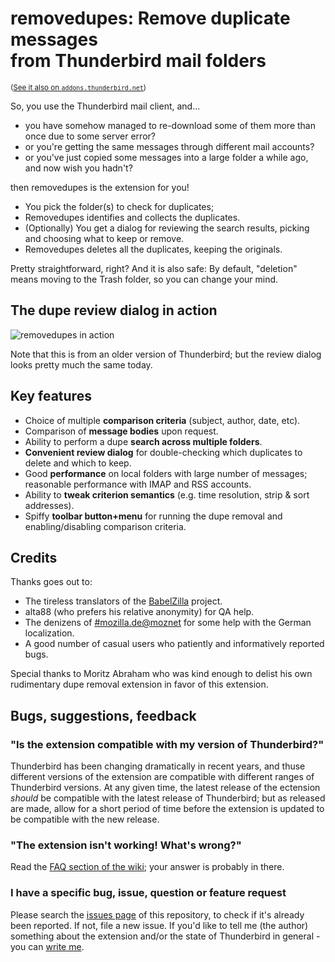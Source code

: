 # removedupes: Remove duplicate messages<br>from Thunderbird mail folders

<sub>([See it also on `addons.thunderbird.net`](https://addons.thunderbird.net/en-US/thunderbird/addon/remove-duplicate-messages-alte/))</sub>


So, you use the Thunderbird mail client, and...

* you have somehow managed to re-download some of them more than once due to some server error?
* or you're getting the same messages through different mail accounts?
* or you've just copied some messages into a large folder a while ago, and now wish you hadn't?

then removedupes is the extension for you!

* You pick the folder(s) to check for duplicates;
* Removedupes identifies and collects the duplicates.
* (Optionally) You get a dialog for reviewing the search results, picking and choosing what to keep or remove.
* Removedupes deletes all the duplicates, keeping the originals.

Pretty straightforward, right? And it is also safe: By default, "deletion" means moving to the Trash folder, so you can change your mind.

## The dupe review dialog in action

![removedupes in action](https://github.com/eyalroz/removedupes/blob/master/.github/images/basic_screenshot.png?raw=true)

Note that this is from an older version of Thunderbird; but the review dialog looks pretty much the same today.

## Key features

- Choice of multiple **comparison criteria** (subject, author, date, etc).
- Comparison of **message bodies** upon request.
- Ability to perform a dupe **search across multiple folders**.
- **Convenient review dialog** for double-checking which duplicates to delete and which to keep.
- Good **performance** on local folders with large number of messages; reasonable performance with IMAP and RSS accounts.
- Ability to **tweak criterion semantics** (e.g. time resolution, strip & sort addresses).
- Spiffy **toolbar button+menu** for running the dupe removal and enabling/disabling comparison criteria.

## <a name="credits">Credits</a>

Thanks goes out to:

*   The tireless translators of the [BabelZilla](http://www.babelzilla.org/) project.
*   alta88 (who prefers his relative anonymity) for QA help.
*   The denizens of [#mozilla.de@moznet](irc://irc.mozilla.org/%23mozilla.de) for some help with the German localization.
*   A good number of casual users who patiently and informatively reported bugs.

Special thanks to Moritz Abraham who was kind enough to delist his own rudimentary dupe removal extension in favor of this extension.


## Bugs, suggestions, feedback

### "Is the extension compatible with my version of Thunderbird?"

Thunderbird has been changing dramatically in recent years, and thuse different versions of the extension are compatible with different ranges of Thunderbird versions. At any given time, the latest release of the ectension _should_ be compatible with the latest release of Thunderbird; but as released are made, allow for a short period of time before the extension is updated to be compatible with the new release.

### "The extension isn't working! What's wrong?"

Read the [FAQ section of the wiki](https://github.com/eyalroz/removedupes/wiki/FAQ-(Frequently-Asked-Questions)); your answer is probably in there.

### I have a specific bug, issue, question or feature request

Please search the [issues page](https://github.com/eyalroz/removedupes/issues) of this repository, to check if it's already been reported. If not, file a new issue. If you'd like to tell me (the author) something about the extension and/or the state of Thunderbird in general - you can [write me](mailto:eyalroz@technion.ac.il).

